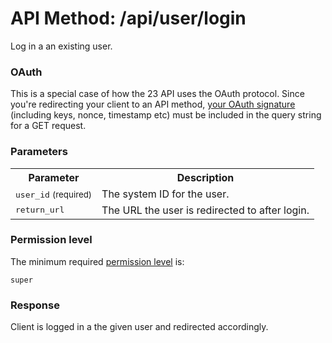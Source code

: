 # API Method: /api/user/login

Log in a an existing user.

### OAuth

This is a special case of how the 23 API uses the OAuth protocol. Since you're redirecting your client to an API method, [your OAuth signature](oauth#signing-and-making-requests) (including keys, nonce, timestamp etc) must be included in the query string for a GET request.


### Parameters

<table class="pretty">
  <tr><th>Parameter</th><th>Description</th></tr>
  <tr><td><tt>user_id</tt> <small>(required)</small></td><td>The system ID for the user.</td></tr>
  <tr><td><tt>return_url</tt></td><td>The URL the user is redirected to after login.</td></tr>
</table>

### Permission level 

The minimum required [permission level](index#permission-level) is:

    super

### Response

Client is logged in a the given user and redirected accordingly.
